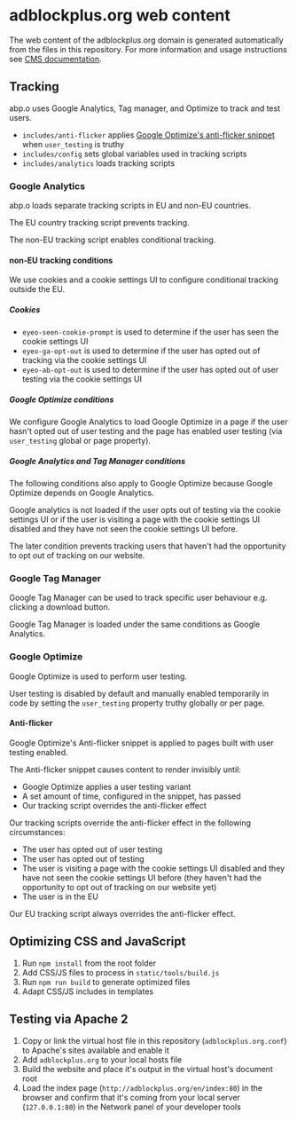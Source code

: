 # adblockplus.org web content #

The web content of the adblockplus.org domain is generated automatically from
the files in this repository. For more information and usage instructions
see [CMS documentation](https://github.com/adblockplus/cms/blob/master/README.md#content-structure).

## Tracking

abp.o uses Google Analytics, Tag manager, and Optimize to track and test users.

- `includes/anti-flicker` applies [Google Optimize's anti-flicker snippet](https://developers.google.com/optimize) when `user_testing` is truthy
- `includes/config` sets global variables used in tracking scripts
- `includes/analytics` loads tracking scripts

### Google Analytics

abp.o loads separate tracking scripts in EU and non-EU countries.

The EU country tracking script prevents tracking.

The non-EU tracking script enables conditional tracking.

#### non-EU tracking conditions

We use cookies and a cookie settings UI to configure conditional tracking outside the EU.

##### Cookies

- `eyeo-seen-cookie-prompt` is used to determine if the user has seen the cookie settings UI
- `eyeo-ga-opt-out` is used to determine if the user has opted out of tracking via the cookie settings UI
- `eyeo-ab-opt-out` is used to determine if the user has opted out of user testing via the cookie settings UI

##### Google Optimize conditions

We configure Google Analytics to load Google Optimize in a page if the user hasn't opted out of user testing and the page has enabled user testing (via `user_testing` global or page property).

##### Google Analytics and Tag Manager conditions

The following conditions also apply to Google Optimize because Google Optimize depends on Google Analytics.

Google analytics is not loaded if the user opts out of testing via the cookie settings UI or if the user is visiting a page with the cookie settings UI disabled and they have not seen the cookie settings UI before.

The later condition prevents tracking users that haven't had the opportunity to opt out of tracking on our website. 

### Google Tag Manager

Google Tag Manager can be used to track specific user behaviour e.g. clicking a download button.

Google Tag Manager is loaded under the same conditions as Google Analytics.

### Google Optimize

Google Optimize is used to perform user testing.

User testing is disabled by default and manually enabled temporarily in code by setting the `user_testing` property truthy globally or per page.

#### Anti-flicker

Google Optimize's Anti-flicker snippet is applied to pages built with user testing enabled.

The Anti-flicker snippet causes content to render invisibly until:

- Google Optimize applies a user testing variant
- A set amount of time, configured in the snippet, has passed
- Our tracking script overrides the anti-flicker effect

Our tracking scripts override the anti-flicker effect in the following circumstances:

- The user has opted out of user testing
- The user has opted out of testing
- The user is visiting a page with the cookie settings UI disabled and they have not seen the cookie settings UI before (they haven't had the opportunity to opt out of tracking on our website yet)
- The user is in the EU

Our EU tracking script always overrides the anti-flicker effect.

## Optimizing CSS and JavaScript

1. Run `npm install` from the root folder
1. Add CSS/JS files to process in `static/tools/build.js`
1. Run `npm run build` to generate optimized files
1. Adapt CSS/JS includes in templates

## Testing via Apache 2

1. Copy or link the virtual host file in this repository (`adblockplus.org.conf`) to Apache's sites available and enable it
1. Add `adblockplus.org` to your local hosts file
1. Build the website and place it's output in the virtual host's document root
1. Load the index page (`http://adblockplus.org/en/index:80`) in the browser and confirm that it's coming from your local server (`127.0.0.1:80`) in the Network panel of your developer tools
